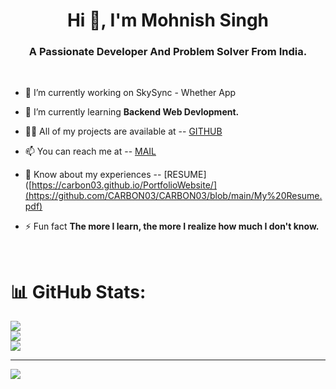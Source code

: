 <h1 align="center">Hi 👋, I'm Mohnish Singh</h1>
<h3 align="center">A Passionate Developer And Problem Solver From India.</h3>
<br>

- 🔭 I’m currently working on SkySync - Whether App

- 🌱 I’m currently learning **Backend Web Devlopment.**

- 👨‍💻 All of my projects are available at --  [GITHUB](https://github.com/CARBON03)

- 📫 You can reach me at --  [MAIL](mohnishsinghin@gmail.com)

- 📄 Know about my experiences -- [RESUME]([https://carbon03.github.io/PortfolioWebsite/](https://github.com/CARBON03/CARBON03/blob/main/My%20Resume.pdf)

- ⚡ Fun fact **The more I learn, the more I realize how much I don't know.**

  <br>


# 📊 GitHub Stats:
![](https://github-readme-stats.vercel.app/api?username=CARBON03&theme=dark&hide_border=false&include_all_commits=false&count_private=false)<br/>
![](https://github-readme-streak-stats.herokuapp.com/?user=CARBON03&theme=dark&hide_border=false)<br/>
![](https://github-readme-stats.vercel.app/api/top-langs/?username=CARBON03&theme=dark&hide_border=false&include_all_commits=false&count_private=false&layout=compact)

---
[![](https://visitcount.itsvg.in/api?id=CARBON03&icon=0&color=0)](https://visitcount.itsvg.in)



